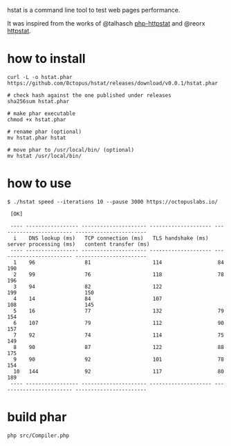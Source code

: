 hstat is a command line tool to test web pages performance.

It was inspired from the works of @talhasch [php-httpstat](https://github.com/talhasch/php-httpstat) and @reorx [httpstat](https://github.com/reorx/httpstat).

# how to install

    curl -L -o hstat.phar https://github.com/8ctopus/hstat/releases/download/v0.0.1/hstat.phar
    
    # check hash against the one published under releases
    sha256sum hstat.phar
    
    # make phar executable
    chmod +x hstat.phar
    
    # rename phar (optional)
    mv hstat.phar hstat
    
    # move phar to /usr/local/bin/ (optional)
    mv hstat /usr/local/bin/
    

# how to use

    $ ./hstat speed --iterations 10 --pause 3000 https://octopuslabs.io/
    
     [OK]
    
     ---- ----------------- --------------------- -------------------- ------------------------ -----------------------
      i    DNS lookup (ms)   TCP connection (ms)   TLS handshake (ms)   server processing (ms)   content transfer (ms)
     ---- ----------------- --------------------- -------------------- ------------------------ -----------------------
      1    96                81                    114                  84                       190
      2    99                76                    118                  78                       196
      3    94                82                    122                  199                      150
      4    14                84                    107                  108                      145
      5    16                77                    132                  79                       154
      6    107               79                    112                  90                       157
      7    92                74                    114                  75                       149
      8    90                87                    122                  88                       175
      9    90                92                    101                  78                       154
      10   144               92                    117                  80                       189
     ---- ----------------- --------------------- -------------------- ------------------------ -----------------------

# build phar

    php src/Compiler.php
